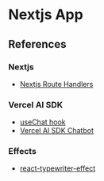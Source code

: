 # Nextjs App

## References
### Nextjs
- [Nextjs Route Handlers](https://nextjs.org/docs/app/building-your-application/routing/route-handlers)

### Vercel AI SDK
- [useChat hook](https://sdk.vercel.ai/docs/reference/ai-sdk-ui/use-chat#api)
- [Vercel AI SDK Chatbot](https://sdk.vercel.ai/docs/ai-sdk-ui/chatbot)

### Effects
- [react-typewriter-effect](https://www.npmjs.com/package/react-typewriter-effect)